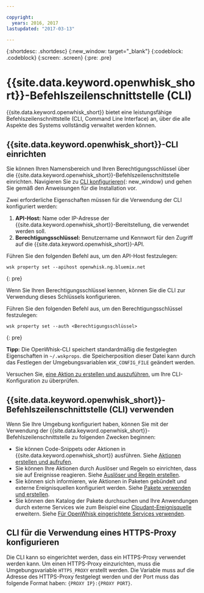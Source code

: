 ```yaml
---

copyright:
  years: 2016, 2017
lastupdated: "2017-03-13"

---
```


{:shortdesc: .shortdesc}
{:new_window: target="_blank"}
{:codeblock: .codeblock}
{:screen: .screen}
{:pre: .pre}

# {{site.data.keyword.openwhisk_short}}-Befehlszeilenschnittstelle (CLI)

{{site.data.keyword.openwhisk_short}} bietet eine leistungsfähige Befehlszeilenschnittstelle (CLI, Command Line Interface) an, über die alle Aspekte des Systems vollständig verwaltet werden können.

## {{site.data.keyword.openwhisk_short}}-CLI einrichten 

Sie können Ihren Namensbereich und Ihren Berechtigungsschlüssel über die {{site.data.keyword.openwhisk_short}}-Befehlszeilenschnittstelle einrichten.
Navigieren Sie zu [CLI konfigurieren](https://new-console.{DomainName}/openwhisk/cli){: new_window} und gehen Sie gemäß den Anweisungen für die Installation vor.

Zwei erforderliche Eigenschaften müssen für die Verwendung der CLI konfiguriert werden:

1. **API-Host:** Name oder IP-Adresse der {{site.data.keyword.openwhisk_short}}-Bereitstellung, die verwendet werden soll.
2. **Berechtigungsschlüssel:** Benutzername und Kennwort für den Zugriff auf die {{site.data.keyword.openwhisk_short}}-API.

Führen Sie den folgenden Befehl aus, um den API-Host festzulegen:

```
wsk property set --apihost openwhisk.ng.bluemix.net
```
{: pre} 

Wenn Sie Ihren Berechtigungsschlüssel kennen, können Sie die CLI zur Verwendung dieses Schlüssels konfigurieren. 

Führen Sie den folgenden Befehl aus, um den Berechtigungsschlüssel festzulegen:

```
wsk property set --auth <Berechtigungsschlüssel>
```
{: pre}

**Tipp:** Die OpenWhisk-CLI speichert standardmäßig die festgelegten Eigenschaften in `~/.wskprops`. die Speicherposition dieser Datei kann durch das Festlegen der Umgebungsvariablen `WSK_CONFIG_FILE` geändert werden. 

Versuchen Sie, [eine Aktion zu erstellen und auszuführen](./index.html#openwhisk_start_hello_world), um Ihre CLI-Konfiguration zu überprüfen.

## {{site.data.keyword.openwhisk_short}}-Befehlszeilenschnittstelle (CLI) verwenden

Wenn Sie Ihre Umgebung konfiguriert haben, können Sie mit der Verwendung der {{site.data.keyword.openwhisk_short}}-Befehlszeilenschnittstelle zu folgenden Zwecken beginnen:

* Sie können Code-Snippets oder Aktionen in {{site.data.keyword.openwhisk_short}} ausführen. Siehe [Aktionen erstellen und aufrufen](./openwhisk_actions.html).
* Sie können Ihre Aktionen durch Auslöser und Regeln so einrichten, dass sie auf Ereignisse reagieren. Siehe [Auslöser und Regeln erstellen](./openwhisk_triggers_rules.html).
* Sie können sich informieren, wie Aktionen in Paketen gebündelt und externe Ereignisquellen konfiguriert werden. Siehe [Pakete verwenden und erstellen](./openwhisk_packages.html).
* Sie können den Katalog der Pakete durchsuchen und Ihre Anwendungen durch externe Services wie zum Beispiel eine [Cloudant-Ereignisquelle](./openwhisk_cloudant.html) erweitern. Siehe [Für OpenWhisk eingerichtete Services verwenden](./openwhisk_catalog.html).

## CLI für die Verwendung eines HTTPS-Proxy konfigurieren

Die CLI kann so eingerichtet werden, dass ein HTTPS-Proxy verwendet werden kann. Um einen HTTPS-Proxy einzurichten, muss die Umgebungsvariable `HTTPS_PROXY` erstellt werden. Die Variable muss auf die Adresse des HTTPS-Proxy festgelegt werden und der Port muss das folgende Format haben:
`{PROXY IP}:{PROXY PORT}`.
